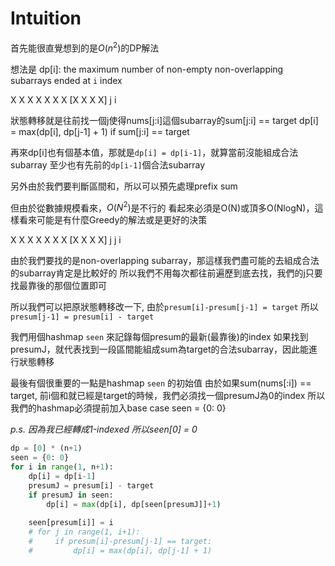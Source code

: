 # Intuition

首先能很直覺想到的是$O(n^2)$的DP解法

想法是
dp[i]: the maximum number of non-empty non-overlapping subarrays ended at `i` index

X X X X X X X [X X X X]
               j     i

狀態轉移就是往前找一個j使得nums[j:i]這個subarray的sum[j:i] == target
dp[i] = max(dp[i], dp[j-1] + 1) if sum[j:i] == target

再來dp[i]也有個基本值，那就是`dp[i] = dp[i-1]`，就算當前沒能組成合法subarray
至少也有先前的`dp[i-1]`個合法subarray

另外由於我們要判斷區間和，所以可以預先處理prefix sum

但由於從數據規模看來，$O(N^2)$是不行的
看起來必須是O(N)或頂多O(NlogN)，這樣看來可能是有什麼Greedy的解法或是更好的決策

X X X X X X X [X X X X]
      j        j     i

由於我們要找的是non-overlapping subarray，那這樣我們盡可能的去組成合法的subarray肯定是比較好的
所以我們不用每次都往前遍歷到底去找，我們的j只要找最靠後的那個位置即可

所以我們可以把原狀態轉移改一下, 由於`presum[i]-presum[j-1] = target`
所以 `presum[j-1] = presum[i] - target`

我們用個hashmap `seen` 來記錄每個presum的最新(最靠後)的index
如果找到presumJ，就代表找到一段區間能組成sum為target的合法subarray，因此能進行狀態轉移

最後有個很重要的一點是hashmap `seen` 的初始值
由於如果sum(nums[:i]) == target, 前i個和就已經是target的時候，我們必須找一個presumJ為0的index
所以我們的hashmap必須提前加入base case seen = {0: 0}

*p.s. 因為我已經轉成1-indexed 所以seen[0] = 0*

```py
dp = [0] * (n+1)
seen = {0: 0}
for i in range(1, n+1):
    dp[i] = dp[i-1]
    presumJ = presum[i] - target
    if presumJ in seen:
        dp[i] = max(dp[i], dp[seen[presumJ]]+1)
    
    seen[presum[i]] = i
    # for j in range(1, i+1):
    #     if presum[i]-presum[j-1] == target:
    #         dp[i] = max(dp[i], dp[j-1] + 1)
```